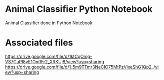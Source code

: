 # Animal Classifier Python Notebook
 Animal Classifier done in Python Notebook
# Associated files
https://drive.google.com/file/d/1ktCgOmg-VS7CuPl8vE1Om1Fr2_XRKUj8/view?usp=sharing
https://drive.google.com/file/d/1_5m9TTmr3NeClO75MtPzVixeShG1Qp2_/view?usp=sharing

